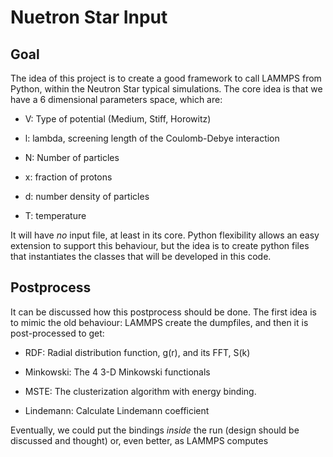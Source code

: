Nuetron Star Input
==================

Goal
----

The idea of this project is to create a good framework to call LAMMPS
from Python, within the Neutron Star typical simulations. The core idea
is that we have a 6 dimensional parameters space, which are:

- V: Type of potential (Medium, Stiff, Horowitz)

- l: lambda, screening length of the Coulomb-Debye interaction

- N: Number of particles

- x: fraction of protons

- d: number density of particles

- T: temperature

It will have *no* input file, at least in its core. Python flexibility
allows an easy extension to support this behaviour, but the idea is to
create python files that instantiates the classes that will be developed
in this code.

Postprocess
-----------

It can be discussed how this postprocess should be done. The first idea
is to mimic the old behaviour: LAMMPS create the dumpfiles, and then it
is post-processed to get:

- RDF: Radial distribution function, g(r), and its FFT, S(k)

- Minkowski: The 4 3-D Minkowski functionals

- MSTE: The clusterization algorithm with energy binding.

- Lindemann: Calculate Lindemann coefficient

Eventually, we could put the bindings *inside* the run (design should be
discussed and thought) or, even better, as LAMMPS computes
